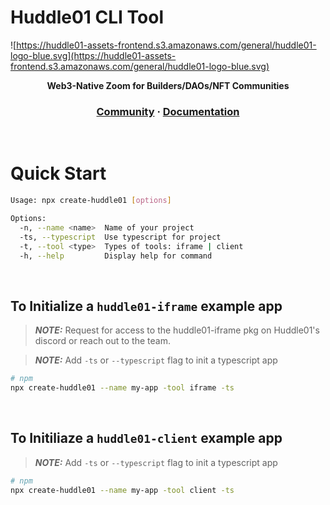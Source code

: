 # Huddle01 CLI Tool

![https://huddle01-assets-frontend.s3.amazonaws.com/general/huddle01-logo-blue.svg](https://huddle01-assets-frontend.s3.amazonaws.com/general/huddle01-logo-blue.svg)

<p align="center">
  <strong>Web3-Native Zoom for Builders/DAOs/NFT Communities</strong>
</p>

<h3 align="center">
  <a href="https://discord.gg/EYqfS32jYc">Community</a>
  <span> · </span>
  <a href="https://beneficial-jackrabbit-442.notion.site/Huddle01-Sync-Documentation-d7283ea395f24b788c54bffdfc3cd082">Documentation</a>
</h3>

<br />

# Quick Start

```bash
Usage: npx create-huddle01 [options]

Options:
  -n, --name <name>  Name of your project
  -ts, --typescript  Use typescript for project
  -t, --tool <type>  Types of tools: iframe | client
  -h, --help         Display help for command
```

<br />

## To Initialize a `huddle01-iframe` example app

> **_NOTE:_** Request for access to the huddle01-iframe pkg on Huddle01's discord or reach out to the team.

> **_NOTE:_** Add `-ts` or `--typescript` flag to init a typescript app

```bash
# npm
npx create-huddle01 --name my-app -tool iframe -ts
```

<br />

## To Initiliaze a `huddle01-client` example app

> **_NOTE:_** Add `-ts` or `--typescript` flag to init a typescript app

```bash
# npm
npx create-huddle01 --name my-app -tool client -ts
```
